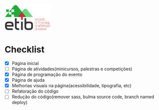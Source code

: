 <img src="src/img/logo.png" width="150px" height="86px">

# Checklist
- [x] Página inicial
- [ ] Página de atividades(minicursos, palestras e competições)
- [x] Página de programação do evento
- [x] Página de ajuda
- [x] Melhorias visuais na página(acessibilidade, tipografia, etc)
- [ ] Refatoração do código
- [ ] Redução do código(remover sass, bulma source code, branch named deploy)
